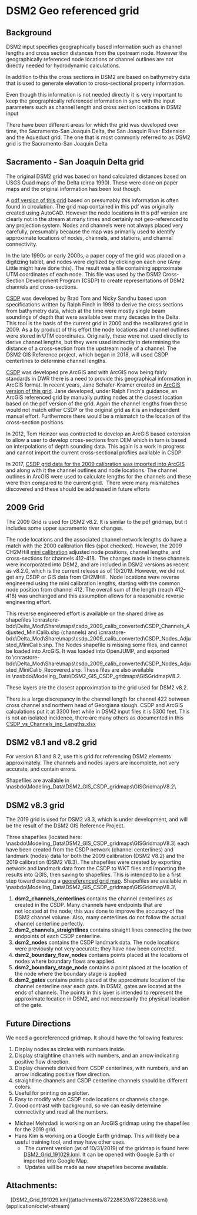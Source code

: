 # DSM2 Geo referenced grid

## Background

DSM2 input specifies geographically based information such as channel
lengths and cross section distances from the upstream node. However the
geographically referenced node locations or channel outlines are not
directly needed for hydrodynamic calculations. 

In addition to this the cross sections in DSM2 are based on bathymetry
data that is used to generate elevation to cross-sectional property
information. 

Even though this information is not needed directly it is very important
to keep the geographically referenced information in sync with the input
parameters such as channel length and cross section locations in DSM2
input

There have been different areas for which the grid was developed over
time, the Sacramento-San Joaquin Delta, the San Joaquin River Extension
and the Aqueduct grid. The one that is most commonly referred to as DSM2
grid is the Sacramento-San Joaquin Delta

## Sacramento - San Joaquin Delta grid

The original DSM2 grid was based on hand calculated distances based on
USGS Quad maps of the Delta (circa 1990). These were done on paper maps
and the original information has been lost though.

A <a href="attachments/87228652/87228654.pdf"
data-linked-resource-id="87228654" data-linked-resource-version="1"
data-linked-resource-type="attachment"
data-linked-resource-default-alias="DSM2_Grid2.0.pdf"
data-nice-type="PDF Document"
data-linked-resource-content-type="application/pdf"
data-linked-resource-container-id="87228652"
data-linked-resource-container-version="1">pdf version of this grid</a>
based on presumably this information is often found in circulation. The
grid map contained in this pdf was originally created using AutoCAD.
However the node locations in this pdf version are clearly not in the
stream at many times and certainly not geo-referenced to any projection
system. Nodes and channels were not always placed very carefully,
presumably because the map was primarily used to identify approximate
locations of nodes, channels, and stations, and channel connectivity.

In the late 1990s or early 2000s, a paper copy of the grid was placed on
a digitizing tablet, and nodes were digitized by clicking on each one
(Amy Little might have done this). The result was a file containing
approximate UTM coordinates of each node. This file was used by the DSM2
Cross-Section Development Program (CSDP) to create representations of
DSM2 channels and cross-sections. 

<a href="http://msb-confluence/pages/viewpage.action?pageId=15368194"
rel="nofollow">CSDP</a> was developed by Brad Tom and Nicky Sandhu based
upon specifications written by Ralph Finch in 1998 to derive the cross
sections from bathymetry data, which at the time were mostly single beam
soundings of depth that were available over many decades in the Delta.
This tool is the basis of the current grid in 2000 and the recalibrated
grid in 2009. As a by product of this effort the node locations and
channel outlines were stored in UTM coordinates. Originally, these were
not used directly to derive channel lengths, but they were used
indirectly in determining the distance of a cross-section from the
upstream node of a channel. The DSM2 GIS Reference project, which began
in 2018, will used CSDP centerlines to determine channel lengths.

<a href="http://msb-confluence/pages/viewpage.action?pageId=15368194"
rel="nofollow">CSDP</a> was developed pre ArcGIS and with ArcGIS now
being fairly standards in DWR there is a need to provide this
geographical information in ArcGIS format. In recent years, Jane
Schafer-Kramer created an <a
href="http://msb-confluence/download/attachments/12648674/Delta_Stations_with_DSM2_Grid.mpk?version=1&amp;modificationDate=1506539043973&amp;api=v2"
style="letter-spacing: 0.0px;" rel="nofollow">ArcGIS version of this
grid</a>. Jane developed, under Ralph Finch's guidance, an ArcGIS
referenced grid by manually putting nodes at the closest location based
on the pdf version of the grid. Again the channel lengths from these
would not match either CSDP or the original grid as it is an independent
manual effort. Furthermore there would be a mismatch to the location of
the cross-section positions. 

In 2012, Tom Heinzer was contracted to develop an ArcGIS based extension
to allow a user to develop cross-sections from DEM which in turn is
based on interpolations of depth sounding data. This again is a work in
progress and cannot import the current cross-sectional profiles
available in CSDP.

In 2017, [CSDP grid data for the 2009 calibration was imported into
ArcGIS](Cross-Section_Development_Program_CSDP_) and along with it the
channel outlines and node locations. The channel outlines in ArcGIS were
used to calculate lengths for the channels and these were then compared
to the current grid.  There were many mismatches discovered and these
should be addressed in future efforts

## 2009 Grid

The 2009 Grid is used for DSM2 v8.2. It is similar to the pdf gridmap,
but it includes some upper sacramento river changes. 

The node locations and the associated channel network lengths do have a
match with the 2000 calibration files (spot checked). However, the 2009
CH2MHill [mini calibration](Mini_Calibration_2009_) adjusted node
positions, channel lengths, and cross-sections for channels 412-418. 
The changes made in these channels were incorporated into DSM2, and are
included in DSM2 versions as recent as v8.2.0, which is the current
release as of 10/2019. However, we did not get any CSDP or GIS data from
CH2MHill.  Node locations were reverse engineered using the mini
calibration lengths, starting with the common node position from channel
412. The overall sum of the length (reach 412-418) was unchanged and
this assumption allows for a reasonable reverse engineering effort. 

This reverse engineered effort is available on the shared drive as
shapefiles \\cnrastore-bdo\Delta_Mod\Share\maps\csdp_2009_calib_converted\CSDP_Channels_Adjusted_MiniCalib.shp
(channels)
and \\cnrastore-bdo\Delta_Mod\Share\maps\csdp_2009_calib_converted\CSDP_Nodes_Adjusted_MiniCalib.shp. The
Nodes shapefile is missing some files, and cannot be loaded into ArcGIS.
It was loaded into OpenJUMP, and exported
to \\cnrastore-bdo\Delta_Mod\Share\maps\csdp_2009_calib_converted\CSDP_Nodes_Adjusted_MiniCalib_Recovered.shp.
These files are also available
in \\nasbdo\Modeling_Data\DSM2_GIS_CSDP_gridmaps\GISGridmapV8.2.

These layers are the closest approximation to the grid used for DSM2
v8.2. 

There is a large discrepancy in the channel length for channel 422
between cross channel and northern head of Georgiana slough. CSDP and
ArcGIS calculations put it at 3300 feet while in DSM2 input files it is
5300 feet. This is not an isolated incidence, there are many others as
documented in this <a href="attachments/87228641/87228640.xlsx"
data-linked-resource-id="87228640" data-linked-resource-version="1"
data-linked-resource-type="attachment"
data-linked-resource-default-alias="CSDP_vs_Channels_inp_Lengths.xlsx"
data-nice-type="Excel Spreadsheet"
data-linked-resource-content-type="application/vnd.openxmlformats-officedocument.spreadsheetml.sheet"
data-linked-resource-container-id="87228641"
data-linked-resource-container-version="1">CSDP_vs_Channels_inp_Lengths.xlsx</a>

## DSM2 v8.1 and v8.2 grid

For version 8.1 and 8.2, use this grid for referencing DSM2 elements
approximately. The channels and nodes layers are incomplete, not very
accurate, and contain errors.

Shapefiles are available in
\\nasbdo\Modeling_Data\DSM2_GIS_CSDP_gridmaps\GISGridmapV8.2\\

## DSM2 v8.3 grid

The 2019 grid is used for DSM2 v8.3, which is under development, and
will be the result of the DSM2 GIS Reference Project.

Three shapefiles (located here:
\\nasbdo\Modeling_Data\DSM2_GIS_CSDP_gridmaps\GISGridmapV8.3) each have
been created from the CSDP network (channel centerlines) and landmark
(nodes) data for both the 2009 calibration (DSM2 V8.2) and the 2019
calibration (DSM2 V8.3). The shapefiles were created by exporting
network and landmark data from the CSDP to WKT files and importing the
results into QGIS, then saving to shapefiles. This is intended to be a
first step toward creating a
<a href="http://msb-confluence/display/DM/GIS+Reference"
rel="nofollow">georeferenced grid map</a>. Shapefiles are available in
\\nasbdo\Modeling_Data\DSM2_GIS_CSDP_gridmaps\GISGridmapV8.3\\

1.  **dsm2_channels_centerlines** contains the channel centerlines as
    created in the CSDP. Many channels have endpoints that are  
    not located at the node; this was done to improve the accuracy of
    the DSM2 channel volume. Also, many centerlines do not follow the
    actual channel centerline perfectly.
2.  **dsm2_channels_straightlines** contains straight lines connecting
    the two endpoints of each CSDP centerline.
3.  **dsm2_nodes** contains the CSDP landmark data. The node locations
    were previously not very accurate; they have now been corrected.
4.  **dsm2_boundary_flow_nodes** contains points placed at the locations
    of nodes where boundary flows are applied.
5.  **dsm2_boundary_stage_node** contains a point placed at the location
    of the node where the boundary stage is applied
6.  **dsm2_gates** contains points placed at the approximate location of
    the channel centerline near each gate. In DSM2, gates are located at
    the ends of channels. The points in this layer is intended to
    represent the approximate location in DSM2, and not necessarily the
    physical location of the gate.

## Future Directions

We need a georeferenced gridmap. It should have the following features:

1.  Display nodes as circles with numbers inside.
2.  Display straightline channels with numbers, and an arrow indicating
    positive flow direction.
3.  Display channels derived from CSDP centerlines, with numbers, and an
    arrow indicating positive flow direction. 
4.  straightline channels and CSDP centerline channels should be
    different colors.
5.  Useful for printing on a plotter.
6.  Easy to modify when CSDP node locations or channels change. 
7.  Good contrast with background, so we can easily determine
    connectivity and read all the numbers. 

-   Michael Mehrdadi is working on an ArcGIS gridmap using the
    shapefiles for the 2019 grid. 
-   Hans Kim is working on a Google Earth gridmap. This will likely be a
    useful training tool, and may have other uses. 
    -    The current version (as of 10/31/2019) of the gridmap is found
        here: <a href="attachments/87228639/87228638.kml"
        data-linked-resource-id="87228638" data-linked-resource-version="1"
        data-linked-resource-type="attachment"
        data-linked-resource-default-alias="DSM2_Grid_191029.kml"
        data-linked-resource-content-type="application/octet-stream"
        data-linked-resource-container-id="87228639"
        data-linked-resource-container-version="1">DSM2_Grid_191029.kml</a>.
        It can be opened with Google Earth or imported into Google Map.
    -    Updates will be made as new shapefiles become available.

  

## Attachments:

<img src="images/icons/bullet_blue.gif" width="8" height="8" />
[DSM2_Grid_191029.kml](attachments/87228639/87228638.kml)
(application/octet-stream)  
